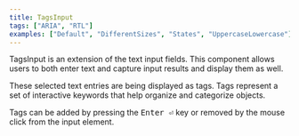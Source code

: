 ```yaml
---
title: TagsInput
tags: ["ARIA", "RTL"]
examples: ["Default", "DifferentSizes", "States", "UppercaseLowercase"]
---
```


TagsInput is an extension of the text input fields. This component allows users to both enter text and capture input results and display them as well.

These selected text entries are being displayed as tags. Tags represent a set of interactive keywords that help organize and categorize objects.

Tags can be added by pressing the <kbd class="inline-block whitespace-nowrap rounded px-1.5 font-medium tracking-wide text-moon-14 border border-beerus text-trunks ms-auto">Enter ⏎</kbd> key or removed by the mouse click from the input element.
